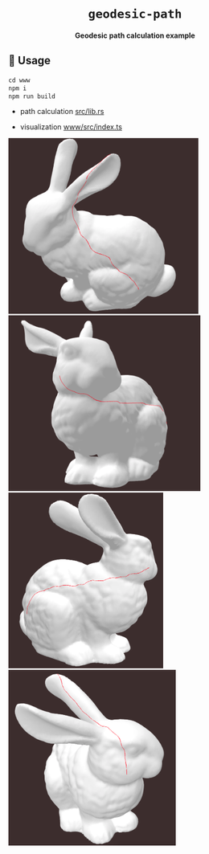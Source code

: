 <div align="center">

  <h1><code>geodesic-path</code></h1>

  <strong>Geodesic path calculation example </strong>

</div>

## 🚴 Usage

```
cd www
npm i
npm run build
```
* path calculation [src/lib.rs](src/lib.rs)

* visualization [www/src/index.ts](www/src/index.ts)


<img src="img/1.png" alt="drawing" height="350" weight="350"/>
<img src="img/2.png" alt="drawing" height="350" weight="350"/>
<img src="img/3.png" alt="drawing" height="350" weight="350"/>
<img src="img/4.png" alt="drawing" height="350" weight="350"/>





